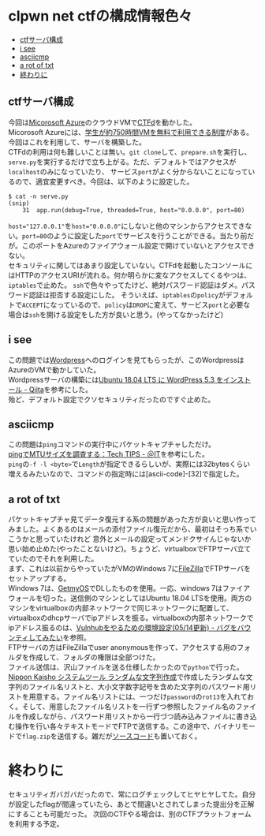 # clpwn net ctfの構成情報色々

- [ctfサーバ構成](#management)
- [i see](#i-see)
- [asciicmp](#asciicmpi)
- [a rot of txt](#a-rot)
- [終わりに](#end)

## <a id="management"></a>ctfサーバ構成
今回は[Micorosoft Azure](https://azure.microsoft.com/ja-jp/)のクラウドVMで[CTFd](https://github.com/CTFd/CTFd)を動かした。<br>
Micorosoft Azureには、[学生が約750時間VMを無料で利用できる制度](https://azure.microsoft.com/ja-jp/free/students/)がある。<br>
今回はこれを利用して、サーバを構築した。<br>
CTFdの利用は何も難しいことは無い。`git clone`して、`prepare.sh`を実行し、`serve.py`を実行するだけで立ち上がる。ただ、デフォルトではアクセスが`localhost`のみになっていたり、
サービス`port`がよく分からないことになっているので、適宜変更すべき。今回は、以下のように設定した。
```
$ cat -n serve.py
(snip)
    31  app.run(debug=True, threaded=True, host="0.0.0.0", port=80)
```
`host="127.0.0.1"`を`host="0.0.0.0"`にしないと他のマシンからアクセスできない。`port=80`のように設定した`port`でサービスを行うことができる。当たり前だが。このポートをAzureのファイアウォール設定で開けていないとアクセスできない。<br>
セキュリティに関してはあまり設定していない。CTFdを起動したコンソールにはHTTPのアクセスURIが流れる。何か明らかに変なアクセスしてくるやつは、`iptables`で止めた。
`ssh`で色々やってたけど、絶対パスワード認証はダメ。パスワード認証は拒否する設定にした。
そういえば、`iptables`の`policy`がデフォルトで`ACCEPT`になっているので、`policy`は`DROP`に変えて、サービス`port`と必要な場合は`ssh`を開ける設定をした方が良いと思う。(やってなかったけど)


## <a id="i-see"></a>i see
この問題では[Wordpress](https://ja.wordpress.com/)へのログインを見てもらったが、このWordpressはAzureのVMで動かしていた。<br>
Wordpressサーバの構築には[Ubuntu 18.04 LTS に WordPress 5.3 をインストール - Qiita](https://qiita.com/cherubim1111/items/265cfbbe91adb44562d5)を参考にした。<br>
殆ど、デフォルト設定でクソセキュリティだったのですぐ止めた。

## <a id="asciicmpi"></a>asciicmp
この問題は`ping`コマンドの実行中にパケットキャプチャしただけ。<br>
[pingでMTUサイズを調査する：Tech TIPS - ＠IT](https://www.atmarkit.co.jp/ait/articles/0512/17/news017.html)を参考にした。<br>
`ping`の`-f -l <byte>`で`Length`が指定できるらしいが、実際には32bytesくらい増えるみたいなので、コマンドの指定時には[ascii-code]-[32]で指定した。

## <a id="a-rot"></a>a rot of txt
パケットキャプチャ見てデータ復元する系の問題があった方が良いと思い作ってみました。よくあるのはメールの添付ファイル復元だから、最初はそっち系でいこうかと思っていたけれど
意外とメールの設定ってメンドクサイんじゃないか思い始め止めた(やったことないけど)。ちょうど、virtualboxでFTPサーバ立てていたのでそれを利用した。<br>
まず、これは以前からやっていたがVMのWindows 7に[FileZilla](https://filezilla-project.org/)でFTPサーバをセットアップする。<br>
Windows 7は、[GetmyOS](https://www.getmyos.com/name/windows-7)でDLしたものを使用。一応、windows 7はファイアウォールを切った。送信側のマシンとしてはUbuntu 18.04 LTSを使用。両方のマシンをvirtualboxの内部ネットワークで同じネットワークに配置して、virtualboxのdhcpサーバでipアドレスを振る。virtualboxの内部ネットワークでipアドレス振るのは、[Vulnhubをやるための環境設定(05/14更新) - バグをバウンティしてみたい](https://rootreasure.hatenablog.jp/entry/2020/04/26/150842)を参照。<br>
FTPサーバの方はFileZillaでuser anonymousを作って、アクセスする用のフォルダを作成して、フォルダの権限は全部つけた。<br>
ファイル送信は、沢山ファイルを送る仕様したかったので`python`で行った。[Nippon Kaisho システムツール ランダムな文字列作成](https://www.japan9.com/cgi/rand_num.cgi)で作成したランダムな文字列のファイル名リストと、大小文字数字記号を含めた文字列のパスワード用リストを用意する。ファイル名リストには、一つだけ`password`の`rot13`を入れておく。そして、用意したファイル名リストを一行ずつ参照したファイル名のファイルを作成しながら、パスワード用リストから一行づつ読み込みファイルに書き込む操作を行い各々テキストモードでFTPで送信する。この途中で、バイナリモードで`flag.zip`を送信する。雑だが[ソースコード](/a_rot_of_txt.py)も置いておく。


# <a id="end"></a>終わりに
セキュリティガバガバだったので、常にログチェックしてヒヤヒヤしてた。自分が設定したflagが間違っていたら、あとで間違いとされてしまった提出分を正解にすることも可能だった。
次回のCTFやる場合は、別のCTFプラットフォームを利用する予定。
